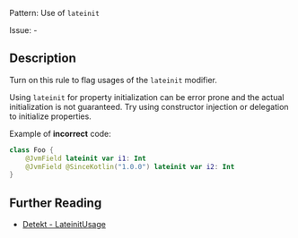Pattern: Use of `lateinit`

Issue: -

## Description

Turn on this rule to flag usages of the `lateinit` modifier.

Using `lateinit` for property initialization can be error prone and the actual initialization is not guaranteed. Try using constructor injection or delegation to initialize properties.

Example of **incorrect** code:

```kotlin
class Foo {
    @JvmField lateinit var i1: Int
    @JvmField @SinceKotlin("1.0.0") lateinit var i2: Int
}
```

## Further Reading

* [Detekt - LateinitUsage](https://arturbosch.github.io/detekt/potential-bugs.html#lateinitusage)